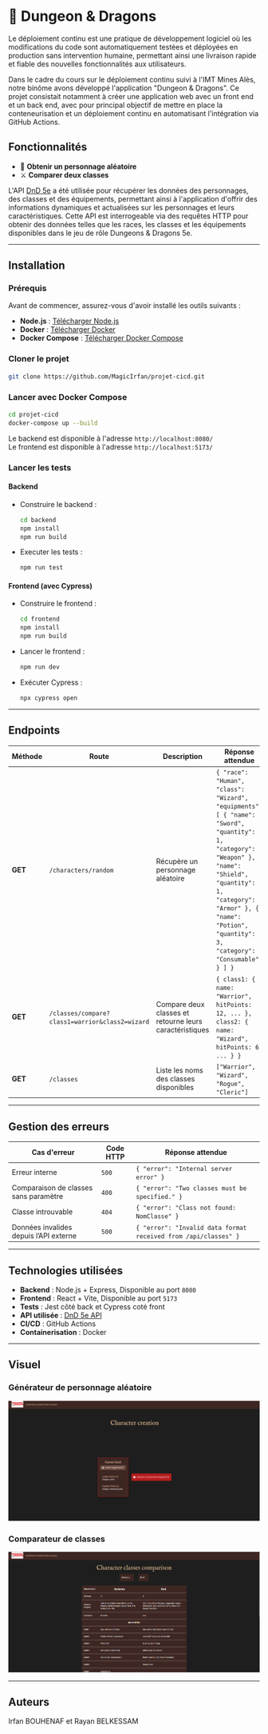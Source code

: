 # 🏰 Dungeon & Dragons

Le déploiement continu est une pratique de développement logiciel où les modifications du code sont automatiquement testées et déployées en production sans intervention humaine, permettant ainsi une livraison rapide et fiable des nouvelles fonctionnalités aux utilisateurs.

Dans le cadre du cours sur le déploiement continu suivi à l'IMT Mines Alès, notre binôme avons développé l'application "Dungeon & Dragons". Ce projet consistait notamment à créer une application web avec un front end et un back end, avec pour principal objectif de mettre en place la conteneurisation et un déploiement continu en automatisant l'intégration via GitHub Actions.

## Fonctionnalités

- 🎢 **Obtenir un personnage aléatoire**
- ⚔️ **Comparer deux classes**

L'API [DnD 5e](https://www.dnd5eapi.co/) a été utilisée pour récupérer les données des personnages, des classes et des équipements, permettant ainsi à l'application d'offrir des informations dynamiques et actualisées sur les personnages et leurs caractéristiques. Cette API est interrogeable via des requêtes HTTP pour obtenir des données telles que les races, les classes et les équipements disponibles dans le jeu de rôle Dungeons & Dragons 5e.

---

## Installation

### Prérequis

Avant de commencer, assurez-vous d'avoir installé les outils suivants :

- **Node.js** : [Télécharger Node.js](https://nodejs.org/)
- **Docker** : [Télécharger Docker](https://www.docker.com/get-started)
- **Docker Compose** : [Télécharger Docker Compose](https://docs.docker.com/compose/install/)

### Cloner le projet

```bash
git clone https://github.com/MagicIrfan/projet-cicd.git
```

### Lancer avec Docker Compose

```bash
cd projet-cicd
docker-compose up --build
```

Le backend est disponible à l'adresse ```http://localhost:8080/``` <br/>
Le frontend est disponible à l'adresse ```http://localhost:5173/```

### Lancer les tests

#### Backend
  - Construire le backend :
    ```bash
    cd backend
    npm install
    npm run build
    ```
  - Executer les tests :
    ```bash
    npm run test
    ```
    
#### Frontend (avec Cypress) 
  - Construire le frontend :
    ```bash
    cd frontend
    npm install
    npm run build
    ```
  - Lancer le frontend :
    ```bash
    npm run dev
    ```
  - Exécuter Cypress :
    ```bash
    npx cypress open
    ```

---

## Endpoints

| Méthode | Route                 | Description                                | Réponse attendue                                                                                                                                                                                                                                      |
|---------|----------------------|----------------------------|-------------------------------------------------------------------------------------------------------------------------------------------------------------------------------------------------------------------------------------------------------|
| **GET** | `/characters/random` | Récupère un personnage aléatoire | `{ "race": "Human", "class": "Wizard", "equipments": [ { "name": "Sword", "quantity": 1, "category": "Weapon" }, { "name": "Shield", "quantity": 1, "category": "Armor" }, { "name": "Potion", "quantity": 3, "category": "Consumable" } ] }`         |
| **GET** | `/classes/compare?class1=warrior&class2=wizard` | Compare deux classes et retourne leurs caractéristiques | `{ class1: { name: "Warrior", hitPoints: 12, ... }, class2: { name: "Wizard", hitPoints: 6, ... } }`                                                                                                                                                  |
| **GET** | `/classes` | Liste les noms des classes disponibles | `["Warrior", "Wizard", "Rogue", "Cleric"]`                                                                                                                                                                                                            |

---

## Gestion des erreurs

| Cas d'erreur | Code HTTP | Réponse attendue |
|-------------|----------|----------------|
| Erreur interne | `500` | `{ "error": "Internal server error" }` |
| Comparaison de classes sans paramètre | `400` | `{ "error": "Two classes must be specified." }` |
| Classe introuvable | `404` | `{ "error": "Class not found: NomClasse" }` |
| Données invalides depuis l’API externe | `500` | `{ "error": "Invalid data format received from /api/classes" }` |

---

## Technologies utilisées

- **Backend** : Node.js + Express, Disponible au port `8080`
- **Frontend** : React + Vite, Disponible au port `5173`
- **Tests** : Jest côté back et Cypress coté front
- **API utilisée** : [DnD 5e API](https://www.dnd5eapi.co/)
- **CI/CD** : GitHub Actions
- **Containerisation** : Docker

---

## Visuel

### Générateur de personnage aléatoire
![Générateur de personnage aléatoire](images/home.png)
### Comparateur de classes
![Comparateur de classes](images/compare-classes.png)

---

## Auteurs

Irfan BOUHENAF et Rayan BELKESSAM



